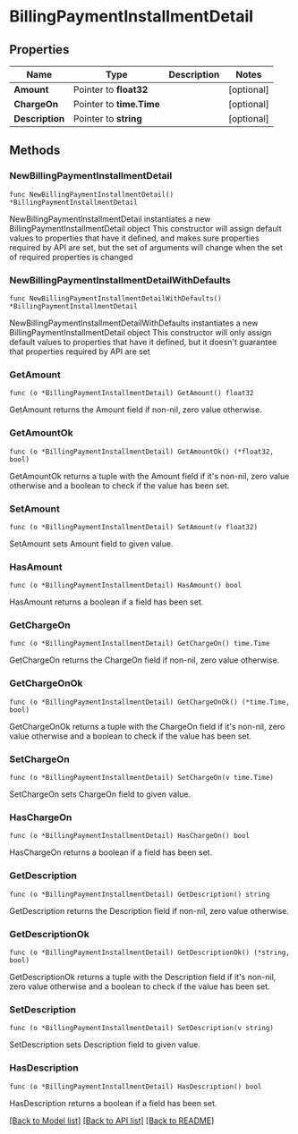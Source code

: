 # BillingPaymentInstallmentDetail

## Properties

Name | Type | Description | Notes
------------ | ------------- | ------------- | -------------
**Amount** | Pointer to **float32** |  | [optional] 
**ChargeOn** | Pointer to **time.Time** |  | [optional] 
**Description** | Pointer to **string** |  | [optional] 

## Methods

### NewBillingPaymentInstallmentDetail

`func NewBillingPaymentInstallmentDetail() *BillingPaymentInstallmentDetail`

NewBillingPaymentInstallmentDetail instantiates a new BillingPaymentInstallmentDetail object
This constructor will assign default values to properties that have it defined,
and makes sure properties required by API are set, but the set of arguments
will change when the set of required properties is changed

### NewBillingPaymentInstallmentDetailWithDefaults

`func NewBillingPaymentInstallmentDetailWithDefaults() *BillingPaymentInstallmentDetail`

NewBillingPaymentInstallmentDetailWithDefaults instantiates a new BillingPaymentInstallmentDetail object
This constructor will only assign default values to properties that have it defined,
but it doesn't guarantee that properties required by API are set

### GetAmount

`func (o *BillingPaymentInstallmentDetail) GetAmount() float32`

GetAmount returns the Amount field if non-nil, zero value otherwise.

### GetAmountOk

`func (o *BillingPaymentInstallmentDetail) GetAmountOk() (*float32, bool)`

GetAmountOk returns a tuple with the Amount field if it's non-nil, zero value otherwise
and a boolean to check if the value has been set.

### SetAmount

`func (o *BillingPaymentInstallmentDetail) SetAmount(v float32)`

SetAmount sets Amount field to given value.

### HasAmount

`func (o *BillingPaymentInstallmentDetail) HasAmount() bool`

HasAmount returns a boolean if a field has been set.

### GetChargeOn

`func (o *BillingPaymentInstallmentDetail) GetChargeOn() time.Time`

GetChargeOn returns the ChargeOn field if non-nil, zero value otherwise.

### GetChargeOnOk

`func (o *BillingPaymentInstallmentDetail) GetChargeOnOk() (*time.Time, bool)`

GetChargeOnOk returns a tuple with the ChargeOn field if it's non-nil, zero value otherwise
and a boolean to check if the value has been set.

### SetChargeOn

`func (o *BillingPaymentInstallmentDetail) SetChargeOn(v time.Time)`

SetChargeOn sets ChargeOn field to given value.

### HasChargeOn

`func (o *BillingPaymentInstallmentDetail) HasChargeOn() bool`

HasChargeOn returns a boolean if a field has been set.

### GetDescription

`func (o *BillingPaymentInstallmentDetail) GetDescription() string`

GetDescription returns the Description field if non-nil, zero value otherwise.

### GetDescriptionOk

`func (o *BillingPaymentInstallmentDetail) GetDescriptionOk() (*string, bool)`

GetDescriptionOk returns a tuple with the Description field if it's non-nil, zero value otherwise
and a boolean to check if the value has been set.

### SetDescription

`func (o *BillingPaymentInstallmentDetail) SetDescription(v string)`

SetDescription sets Description field to given value.

### HasDescription

`func (o *BillingPaymentInstallmentDetail) HasDescription() bool`

HasDescription returns a boolean if a field has been set.


[[Back to Model list]](../README.md#documentation-for-models) [[Back to API list]](../README.md#documentation-for-api-endpoints) [[Back to README]](../README.md)


